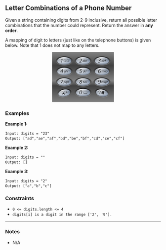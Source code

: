 ## Letter Combinations of a Phone Number

Given a string containing digits from 2-9 inclusive, return all possible letter combinations that the number could represent. Return the answer in **any order**.

A mapping of digit to letters (just like on the telephone buttons) is given below. Note that 1 does not map to any letters.

<p align="center">
  <img src="../assets/Telephone-keypad2.png" alt="telefone keypad">
</p>

### Examples

**Example 1:**

```text
Input: digits = "23"
Output: ["ad","ae","af","bd","be","bf","cd","ce","cf"]
```

**Example 2:**

```text
Input: digits = ""
Output: []
```

**Example 3:**

```text
Input: digits = "2"
Output: ["a","b","c"]
```

### Constraints

- `0 <= digits.length <= 4`
- `digits[i] is a digit in the range ['2', '9'].`

---

### Notes

- N/A
